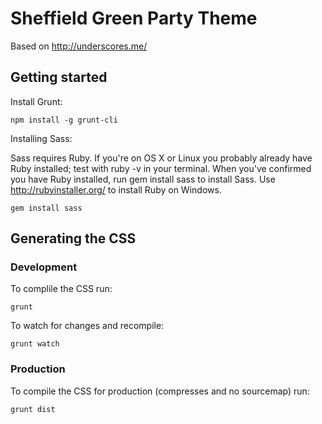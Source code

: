 # Sheffield Green Party Theme

Based on http://underscores.me/

## Getting started

Install Grunt:

```
npm install -g grunt-cli
```

Installing Sass:

Sass requires Ruby. If you're on OS X or Linux you probably already have Ruby installed; test with ruby -v in your terminal. When you've confirmed you have Ruby installed, run gem install sass to install Sass. Use http://rubyinstaller.org/ to install Ruby on Windows.

```
gem install sass
```


## Generating the CSS

### Development

To complile the CSS run:

```
grunt
```

To watch for changes and recompile:

```
grunt watch
```

### Production

To compile the CSS for production (compresses and no sourcemap) run:

```
grunt dist
```